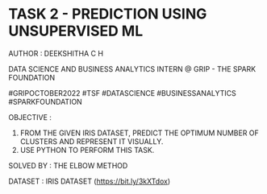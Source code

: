 # TASK 2 - PREDICTION USING UNSUPERVISED ML 

AUTHOR : DEEKSHITHA C H

DATA SCIENCE AND BUSINESS ANALYTICS INTERN @ GRIP - THE SPARK FOUNDATION  

#GRIPOCTOBER2022 #TSF #DATASCIENCE #BUSINESSANALYTICS #SPARKFOUNDATION

OBJECTIVE :
1. FROM THE GIVEN IRIS DATASET, PREDICT THE OPTIMUM NUMBER OF CLUSTERS AND REPRESENT IT VISUALLY.
2. USE PYTHON TO PERFORM THIS TASK.

SOLVED BY : THE ELBOW METHOD

DATASET : IRIS DATASET (https://bit.ly/3kXTdox)
